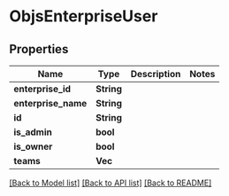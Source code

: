 # ObjsEnterpriseUser

## Properties

Name | Type | Description | Notes
------------ | ------------- | ------------- | -------------
**enterprise_id** | **String** |  | 
**enterprise_name** | **String** |  | 
**id** | **String** |  | 
**is_admin** | **bool** |  | 
**is_owner** | **bool** |  | 
**teams** | **Vec<String>** |  | 

[[Back to Model list]](../README.md#documentation-for-models) [[Back to API list]](../README.md#documentation-for-api-endpoints) [[Back to README]](../README.md)


